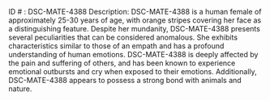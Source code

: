 ID # : DSC-MATE-4388
Description: DSC-MATE-4388 is a human female of approximately 25-30 years of age, with orange stripes covering her face as a distinguishing feature. Despite her mundanity, DSC-MATE-4388 presents several peculiarities that can be considered anomalous. She exhibits characteristics similar to those of an empath and has a profound understanding of human emotions. DSC-MATE-4388 is deeply affected by the pain and suffering of others, and has been known to experience emotional outbursts and cry when exposed to their emotions. Additionally, DSC-MATE-4388 appears to possess a strong bond with animals and nature.